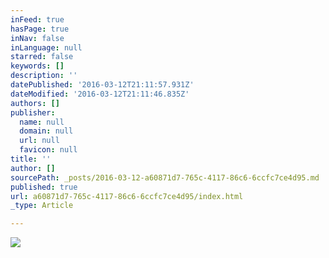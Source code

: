 ```yaml
---
inFeed: true
hasPage: true
inNav: false
inLanguage: null
starred: false
keywords: []
description: ''
datePublished: '2016-03-12T21:11:57.931Z'
dateModified: '2016-03-12T21:11:46.835Z'
authors: []
publisher:
  name: null
  domain: null
  url: null
  favicon: null
title: ''
author: []
sourcePath: _posts/2016-03-12-a60871d7-765c-4117-86c6-6ccfc7ce4d95.md
published: true
url: a60871d7-765c-4117-86c6-6ccfc7ce4d95/index.html
_type: Article

---
```

![](https://the-grid-user-content.s3-us-west-2.amazonaws.com/0f6dbe8d-16fc-4ddf-af60-432f3dff71f8.jpg)